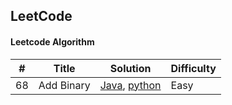 ## LeetCode
#### Leetcode Algorithm

| # | Title | Solution | Difficulty|
|-------|----------------|----------|--------|
| 68 | Add Binary | [Java](https://github.com/Sishan/LeetCode/blob/master/Easy/AddBinary_java), [python](https://github.com/Sishan/LeetCode/blob/master/Easy/AddBinary_py) | Easy|
